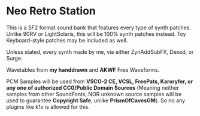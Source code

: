 # Neo Retro Station

This is a SF2 format sound bank that features every type of synth patches. Unlike 90RV or LightSolaris, this will be 100% synth patches instead. Toy Keyboard-style patches may be included as well.

Unless stated, every synth made by me, via either ZynAddSubFX, Dexed, or Surge.

Wavetables from **my handdrawn** and **AKWF** Free Waveforms.

PCM Samples will be used from **VSCO-2 CE, VCSL, FreePats, Karoryfer, or any one of authorized CC0/Public Domain Sources** (Meaning neither samples from other SoundFonts, NOR unknown source samples will be used to guarantee **Copyright Safe**, unlike **PrismOfCavesGM**). So no any plugins like k1v is allowed for this.
